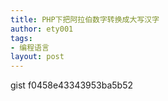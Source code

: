 ```yaml
---
title: PHP下把阿拉伯数字转换成大写汉字
author: ety001
tags:
- 编程语言
layout: post
---
```


 gist f0458e43343953ba5b52

